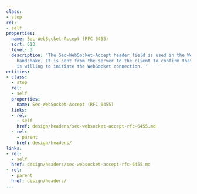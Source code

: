 ```yaml
---
class:
- stop
rel:
- self
properties:
  name: Sec-WebSocket-Accept (RFC 6455)
  sort: 613
  level: 3
  description: 'The Sec-WebSocket-Accept header field is used in the WebSocket opening
    handshake. It is sent from the server to the client to confirm that the server
    is willing to initiate the WebSocket connection. '
entities:
- class:
  - stop
  rel:
  - self
  properties:
    name: Sec-WebSocket-Accept (RFC 6455)
  links:
  - rel:
    - self
    href: design/headers/sec-websocket-accept-rfc-6455.md
  - rel:
    - parent
    href: design/headers/
links:
- rel:
  - self
  href: design/headers/sec-websocket-accept-rfc-6455.md
- rel:
  - parent
  href: design/headers/
...
```

